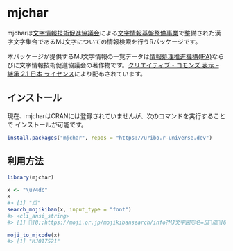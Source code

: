 
<!-- README.md is generated from README.Rmd. Please edit that file -->

# mjchar

<!-- badges: start -->
<!-- badges: end -->

mjcharは[文字情報技術促進協議会](https://moji.or.jp)による[文字情報基盤整備事業](https://moji.or.jp/mojikiban/)で整備された漢字文字集合であるMJ文字についての情報検索を行うRパッケージです。

本パッケージが提供するMJ文字情報の一覧データは[情報処理推進機構(IPA)](https://www.ipa.go.jp/)ならびに文字情報技術促進協議会の著作物です。[クリエイティブ・コモンズ
表示 – 継承 2.1 日本
ライセンス](https://creativecommons.org/licenses/by-sa/2.1/jp/)により配布されています。

## インストール

現在、mjcharはCRANには登録されていませんが、次のコマンドを実行することで
インストールが可能です。

``` r
install.packages("mjchar", repos = "https://uribo.r-universe.dev")
```

## 利用方法

``` r
library(mjchar)
```

``` r
x <- "\u74dc"
x
#> [1] "瓜"
search_mojikiban(x, input_type = "font")
#> <cli_ansi_string>
#> [1] ]8;;https://moji.or.jp/mojikibansearch/info?MJ文字図形名=瓜瓜]8;;

moji_to_mjcode(x)
#> [1] "MJ017521"
```

